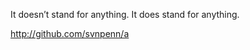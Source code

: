 It doesn’t stand for anything. It does stand for anything.

http://github.com/svnpenn/a

<rp><!--Shuffler-oq1a600157--></rp>
